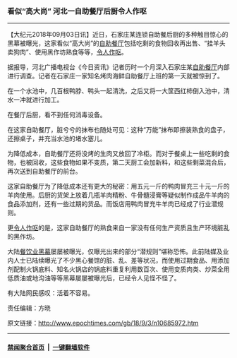 ### 看似“高大尚” 河北一自助餐厅后厨令人作呕
------------------------

<p>【大纪元2018年09月03日讯】近日，石家庄某连锁自助餐后厨的多种触目惊心的黑幕被曝光，这家看似“高大尚”的<a href="http://www.epochtimes.com/gb/tag/%E8%87%AA%E5%8A%A9%E9%A4%90%E5%8E%85.html">自助餐厅</a>包括吃剩的食物回收再出售、“挂羊头卖狗肉”、使用黑作坊熟食等等，<a href="http://www.epochtimes.com/gb/tag/%E4%BB%A4%E4%BA%BA%E4%BD%9C%E5%91%95.html">令人作呕</a>。</p>
<p>据报导，河北广播电视台《今日资讯》记者历时一个月深入石家庄某<a href="http://www.epochtimes.com/gb/tag/%E8%87%AA%E5%8A%A9%E9%A4%90%E5%8E%85.html">自助餐厅</a>内部进行调查。记者在石家庄一家知名烤肉海鲜自助餐厅上班的第一天就被惊到了。</p>
<p>在一个水池中，几百根鸭脖、鸭头一起清洗，之后又将一大筐西红柿倒入池中，清水一冲就进行加工。</p>
<p>在餐厅后厨，看不到任何消毒设备。</p>
<p>在这家自助餐厅，脏兮兮的抹布也随处可见：这种“万能”抹布即擦装熟食的盘子，还擦桌子，并充当水池的堵水塞儿。</p>
<p>为降低成本，自助餐厅还将没烤的生肉又放回了冷柜。而对于餐桌上一些吃剩的食物，也被回收，这些食物如果不变质，第二天厨工会加新料，和这些剩菜混合后，再次送到自助餐厅的前台。</p>
<p>这家自助餐厅为了降低成本还有更大的秘密：用五元一斤的鸭肉冒充三十元一斤的羊肉使用。后厨的货架上放着几瓶羊肉精粉、牛骨髓浸膏等疑似制作成品牛羊肉的食品添加剂，还有一些过期的货品。而饭店用鸭肉冒充牛羊肉已经成了行业潜规则。</p>
<p>更<a href="http://www.epochtimes.com/gb/tag/%E4%BB%A4%E4%BA%BA%E4%BD%9C%E5%91%95.html">令人作呕</a>的是，这家自助餐厅的熟食来自一家没有任何生产资质且生产环境脏乱的黑作坊。</p>
<p>大陆<a href="http://www.epochtimes.com/gb/tag/%E9%A4%90%E9%A5%AE%E4%B8%9A%E9%BB%91%E5%B9%95.html">餐饮业黑幕</a>屡屡被曝光，仅曝光出来的部分“潜规则”堪称恐怖。此前陆媒及业内人士已陆续曝光了不少黑心餐馆的脏、乱、差等状况，而使用过期食品、用添加剂配制火锅底料、知名火锅店的锅底料重复利用数百次、使用变质肉类、炒菜全用低质油或地沟油等等黑幕屡屡被曝光后，已经令人见怪不怪了。</p>
<p>有大陆网民感叹：活着不容易。</p>
<p>责任编辑：方晓</p>

原文链接：http://www.epochtimes.com/gb/18/9/3/n10685972.htm


------------------------
#### [禁闻聚合首页](https://github.com/gfw-breaker/banned-news/blob/master/README.md) &nbsp;|&nbsp;  [一键翻墙软件](https://github.com/gfw-breaker/nogfw/blob/master/README.md)